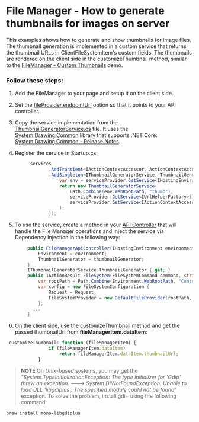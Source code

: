 # File Manager - How to generate thumbnails for images on server

This examples shows how to generate and show thumbnails for image files. The thumbnail generation is implemented in a custom service that returns the thumbnail URLs in ClientFileSystemItem's custom fields. The thumbnails are rendered on the client side in the customizeThumbnail method, similar to the [FileManager - Custom Thumbnails](https://js.devexpress.com/Demos/WidgetsGallery/Demo/FileManager/CustomThumbnails/jQuery/Light/) demo.

### Follow these steps:
1. Add the FileManager to your page and setup it on the client side.
2. Set the [fileProvider.endpointUrl](https://js.devexpress.com/DevExtreme/ApiReference/UI_Widgets/dxFileManager/Configuration/#fileProvider) option so that it points to your API controller.
3. Copy the service implementation from the [ThumbnailGeneratorService.cs](.\CS\FileManagerThumbs\Services\ThumbnailGeneratorService.cs) file. It uses the [System.Drawing.Common](https://www.nuget.org/packages/System.Drawing.Common/) library that supports .NET Core: [System.Drawing.Common - Release Notes](https://github.com/dotnet/core/tree/master/release-notes). 

4. Register the service in Startup.cs:
```cs
         services
                .AddTransient<IActionContextAccessor, ActionContextAccessor>()
                .AddSingleton<IThumbnailGeneratorService, ThumbnailGeneratorService>(serviceProvider => {
                    var env = serviceProvider.GetService<IHostingEnvironment>();
                    return new ThumbnailGeneratorService(
                        Path.Combine(env.WebRootPath, "thumb"),
                        serviceProvider.GetService<IUrlHelperFactory>(),
                        serviceProvider.GetService<IActionContextAccessor>()
                    );
                });
```
5. To use the service, create a method in your [API Controller](.\CS\FileManagerThumbs\Controllers\FileManagerApiController.cs) that will handle the File Manager operations and inject the service via Dependency Injection in the following way: 
```cs
        public FileManagerApiController(IHostingEnvironment environment, IThumbnailGeneratorService thumbnailGenerator) {
            Environment = environment;
            ThumbnailGenerator = thumbnailGenerator;
        }
        IThumbnailGeneratorService ThumbnailGenerator { get; }
        public IActionResult FileSystem(FileSystemCommand command, string arguments) {
            var rootPath = Path.Combine(Environment.WebRootPath, "ContentFolder");
            var config = new FileSystemConfiguration {
                Request = Request,
                FileSystemProvider = new DefaultFileProvider(rootPath, ThumbnailGenerator.AssignThumbnailUrl).\
            };
          ...
        }
```
6. On the client side, use the [customizeThumbnail](https://js.devexpress.com/DevExtreme/ApiReference/UI_Widgets/dxFileManager/Configuration/#customizeThumbnail) method and get the passed thumbnailUrl from **fileManagerItem.dataItem**:
```js
 customizeThumbnail: function (fileManagerItem) {
                if (fileManagerItem.dataItem)
                    return fileManagerItem.dataItem.thumbnailUrl;
            }
```
> **NOTE**
> On *Unix-based* systems, you may get the *"System.TypeInitializationException: The type initializer for 'Gdip' threw an exception. ---> System.DllNotFoundException: Unable to load DLL 'libgdiplus': The specified module could not be found"* exception. To solve the problem, install gdi+ using the following command:
```
brew install mono-libgdiplus
```
